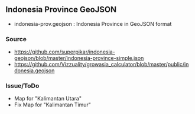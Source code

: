 ## Indonesia Province GeoJSON


- indonesia-prov.geojson : Indonesia Province in GeoJSON format

### Source 
- https://github.com/superpikar/indonesia-geojson/blob/master/indonesia-province-simple.json
- https://github.com/Vizzuality/growasia_calculator/blob/master/public/indonesia.geojson

### Issue/ToDo
- Map for "Kalimantan Utara"
- Fix Map for "Kalimantan Timur"